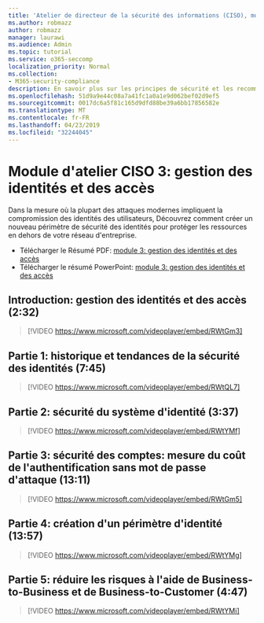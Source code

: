 ```yaml
---
title: 'Atelier de directeur de la sécurité des informations (CISO), module 3: identité et gestion des accès'
ms.author: robmazz
author: robmazz
manager: laurawi
ms.audience: Admin
ms.topic: tutorial
ms.service: o365-seccomp
localization_priority: Normal
ms.collection:
- M365-security-compliance
description: En savoir plus sur les principes de sécurité et les recommandations pour la modernisation de la sécurité dans votre organisation.
ms.openlocfilehash: 51d9a9e44c08a7a41fc1a0a1e9d062bef02d9ef5
ms.sourcegitcommit: 0017dc6a5f81c165d9dfd88be39a6bb17856582e
ms.translationtype: MT
ms.contentlocale: fr-FR
ms.lasthandoff: 04/23/2019
ms.locfileid: "32244045"
---
```

# <a name="ciso-workshop-module-3-identity-and-access-management"></a>Module d'atelier CISO 3: gestion des identités et des accès 

Dans la mesure où la plupart des attaques modernes impliquent la compromission des identités des utilisateurs, Découvrez comment créer un nouveau périmètre de sécurité des identités pour protéger les ressources en dehors de votre réseau d'entreprise.

- Télécharger le Résumé PDF: [module 3: gestion des identités et des accès](media/ciso-workshop-3-identity-protection.pdf)
- Télécharger le résumé PowerPoint: [module 3: gestion des identités et des accès](https://docs.microsoft.com/office365/securitycompliance/media/ciso-workshop-3-identity-protection.pptx)

## <a name="introduction-identity-and-access-management-232"></a>Introduction: gestion des identités et des accès (2:32)

> [!VIDEO https://www.microsoft.com/videoplayer/embed/RWtGm3]

## <a name="part-1-history-and-trends-of-identity-security-745"></a>Partie 1: historique et tendances de la sécurité des identités (7:45)

> [!VIDEO https://www.microsoft.com/videoplayer/embed/RWtQL7]

## <a name="part-2-identity-system-security-337"></a>Partie 2: sécurité du système d'identité (3:37)

> [!VIDEO https://www.microsoft.com/videoplayer/embed/RWtYMf]

## <a name="part-3-account-security-measuring-cost-of-attack-password-less-authentication-1311"></a>Partie 3: sécurité des comptes: mesure du coût de l'authentification sans mot de passe d'attaque (13:11)

> [!VIDEO https://www.microsoft.com/videoplayer/embed/RWtGm5]

## <a name="part-4-building-an-identity-perimeter-1357"></a>Partie 4: création d'un périmètre d'identité (13:57)

> [!VIDEO https://www.microsoft.com/videoplayer/embed/RWtYMg]

## <a name="part-5-lowering-risk-using-business-to-business-and-business-to-customer-447"></a>Partie 5: réduire les risques à l'aide de Business-to-Business et de Business-to-Customer (4:47)

> [!VIDEO https://www.microsoft.com/videoplayer/embed/RWtYMi]